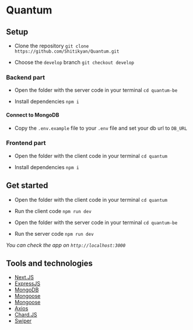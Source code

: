 # Quantum

## Setup

- Clone the repository
  `git clone https://github.com/Shitikyan/Quantum.git`

- Choose the `develop` branch
  `git checkout develop`

### Backend part

- Open the folder with the server code in your terminal
  `cd quantum-be`

- Install dependencies
  `npm i`

#### Connect to MongoDB

- Copy the `.env.example` file to your `.env` file and set your db url to `DB_URL`

### Frontend part

- Open the folder with the client code in your terminal
  `cd quantum`

- Install dependencies
  `npm i`

## Get started

- Open the folder with the client code in your terminal
  `cd quantum`

- Run the client code
  `npm run dev`

- Open the folder with the server code in your terminal
  `cd quantum-be`

- Run the server code
  `npm run dev`

_You can check the app on `http://localhost:3000`_

## Tools and technologies

- [Next.JS](https://nextjs.org/)
- [ExpressJS](https://expressjs.com/)
- [MongoDB](https://www.mongodb.com/)
- [Mongoose](https://mongoosejs.com/)
- [Mongoose](https://mongoosejs.com/)
- [Axios](https://axios-http.com/)
- [Chard.JS](https://www.chartjs.org/)
- [Swiper](https://swiperjs.com/)
